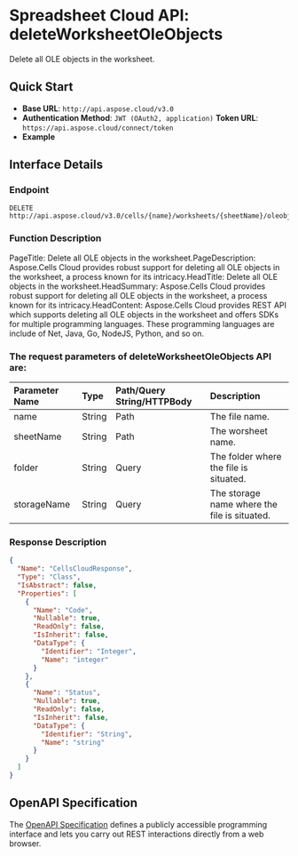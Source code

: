 # **Spreadsheet Cloud API: deleteWorksheetOleObjects**

Delete all OLE objects in the worksheet. 


## **Quick Start**

- **Base URL**: `http://api.aspose.cloud/v3.0`
- **Authentication Method**: `JWT (OAuth2, application)`  **Token URL**: `https://api.aspose.cloud/connect/token`
- **Example** 

## **Interface Details**

### **Endpoint** 

```
DELETE http://api.aspose.cloud/v3.0/cells/{name}/worksheets/{sheetName}/oleobjects
```
### **Function Description**
PageTitle: Delete all OLE objects in the worksheet.PageDescription: Aspose.Cells Cloud provides robust support for deleting all OLE objects in the worksheet, a process known for its intricacy.HeadTitle: Delete all OLE objects in the worksheet.HeadSummary: Aspose.Cells Cloud provides robust support for deleting all OLE objects in the worksheet, a process known for its intricacy.HeadContent: Aspose.Cells Cloud provides REST API which supports deleting all OLE objects in the worksheet and offers SDKs for multiple programming languages. These programming languages are include of Net, Java, Go, NodeJS, Python, and so on.

### The request parameters of **deleteWorksheetOleObjects** API are: 

| Parameter Name | Type | Path/Query String/HTTPBody | Description | 
| :- | :- | :- |:- | 
|name|String|Path|The file name.|
|sheetName|String|Path|The worsheet name.|
|folder|String|Query|The folder where the file is situated.|
|storageName|String|Query|The storage name where the file is situated.|

### **Response Description**
```json
{
  "Name": "CellsCloudResponse",
  "Type": "Class",
  "IsAbstract": false,
  "Properties": [
    {
      "Name": "Code",
      "Nullable": true,
      "ReadOnly": false,
      "IsInherit": false,
      "DataType": {
        "Identifier": "Integer",
        "Name": "integer"
      }
    },
    {
      "Name": "Status",
      "Nullable": true,
      "ReadOnly": false,
      "IsInherit": false,
      "DataType": {
        "Identifier": "String",
        "Name": "string"
      }
    }
  ]
}
```


## OpenAPI Specification

The [OpenAPI Specification](https://reference.aspose.cloud/cells/#/OleObjectsController/DeleteWorksheetOleObjects) defines a publicly accessible programming interface and lets you carry out REST interactions directly from a web browser.

